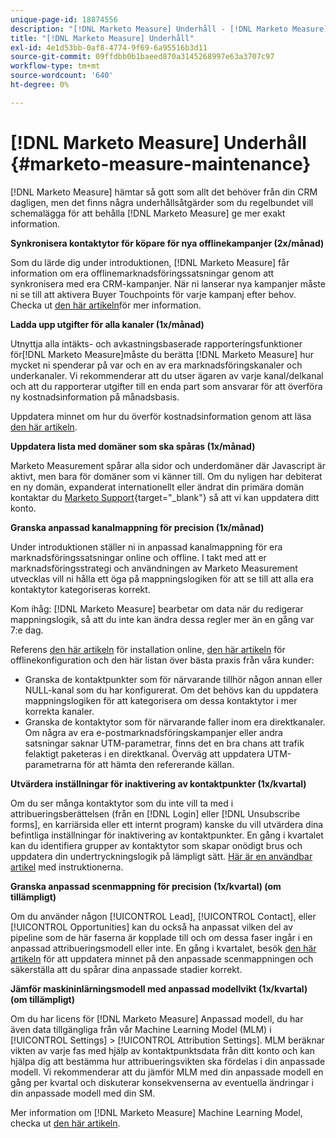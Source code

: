 ```yaml
---
unique-page-id: 18874556
description: "[!DNL Marketo Measure] Underhåll - [!DNL Marketo Measure] - Produktdokumentation"
title: "[!DNL Marketo Measure] Underhåll"
exl-id: 4e1d53bb-0af8-4774-9f69-6a95516b3d11
source-git-commit: 09ffdbb0b1baeed870a3145268997e63a3707c97
workflow-type: tm+mt
source-wordcount: '640'
ht-degree: 0%

---
```


# [!DNL Marketo Measure] Underhåll {#marketo-measure-maintenance}

[!DNL Marketo Measure] hämtar så gott som allt det behöver från din CRM dagligen, men det finns några underhållsåtgärder som du regelbundet vill schemalägga för att behålla [!DNL Marketo Measure] ge mer exakt information.

**Synkronisera kontaktytor för köpare för nya offlinekampanjer (2x/månad)**

Som du lärde dig under introduktionen, [!DNL Marketo Measure] får information om era offlinemarknadsföringssatsningar genom att synkronisera med era CRM-kampanjer. När ni lanserar nya kampanjer måste ni se till att aktivera Buyer Touchpoints för varje kampanj efter behov. Checka ut [den här artikeln](/help/channel-tracking-and-setup/offline-channels/syncing-offline-campaigns.md)för mer information.

**Ladda upp utgifter för alla kanaler (1x/månad)**

Utnyttja alla intäkts- och avkastningsbaserade rapporteringsfunktioner för[!DNL Marketo Measure]måste du berätta [!DNL Marketo Measure] hur mycket ni spenderar på var och en av era marknadsföringskanaler och underkanaler. Vi rekommenderar att du utser ägaren av varje kanal/delkanal och att du rapporterar utgifter till en enda part som ansvarar för att överföra ny kostnadsinformation på månadsbasis.

Uppdatera minnet om hur du överför kostnadsinformation genom att läsa [den här artikeln](/help/marketing-spend/spend-management/marketing-channel-costs.md).

**Uppdatera lista med domäner som ska spåras (1x/månad)**

Marketo Measurement spårar alla sidor och underdomäner där Javascript är aktivt, men bara för domäner som vi känner till. Om du nyligen har debiterat en ny domän, expanderat internationellt eller ändrat din primära domän kontaktar du [Marketo Support](https://nation.marketo.com/t5/support/ct-p/Support){target=&quot;_blank&quot;} så att vi kan uppdatera ditt konto.

**Granska anpassad kanalmappning för precision (1x/månad)**

Under introduktionen ställer ni in anpassad kanalmappning för era marknadsföringssatsningar online och offline. I takt med att er marknadsföringsstrategi och användningen av Marketo Measurement utvecklas vill ni hålla ett öga på mappningslogiken för att se till att alla era kontaktytor kategoriseras korrekt.

Kom ihåg: [!DNL Marketo Measure] bearbetar om data när du redigerar mappningslogik, så att du inte kan ändra dessa regler mer än en gång var 7:e dag.

Referens [den här artikeln](/help/channel-tracking-and-setup/online-channels/online-custom-channel-setup.md) för installation online, [den här artikeln](/help/channel-tracking-and-setup/offline-channels/offline-custom-channel-setup.md) för offlinekonfiguration och den här listan över bästa praxis från våra kunder:

* Granska de kontaktpunkter som för närvarande tillhör någon annan eller NULL-kanal som du har konfigurerat. Om det behövs kan du uppdatera mappningslogiken för att kategorisera om dessa kontaktytor i mer korrekta kanaler.
* Granska de kontaktytor som för närvarande faller inom era direktkanaler. Om några av era e-postmarknadsföringskampanjer eller andra satsningar saknar UTM-parametrar, finns det en bra chans att trafik felaktigt paketeras i en direktkanal. Överväg att uppdatera UTM-parametrarna för att hämta den refererande källan.

**Utvärdera inställningar för inaktivering av kontaktpunkter (1x/kvartal)**

Om du ser många kontaktytor som du inte vill ta med i attribueringsberättelsen (från en [!DNL Login] eller [!DNL Unsubscribe forms], en karriärsida eller ett internt program) kanske du vill utvärdera dina befintliga inställningar för inaktivering av kontaktpunkter. En gång i kvartalet kan du identifiera grupper av kontaktytor som skapar onödigt brus och uppdatera din undertryckningslogik på lämpligt sätt. [Här är en användbar artikel](/help/advanced-marketo-measure-features/touchpoint-settings/touchpoint-removal-and-touchpoint-suppression.md)  med instruktionerna.

**Granska anpassad scenmappning för precision (1x/kvartal) (om tillämpligt)**

Om du använder någon [!UICONTROL Lead], [!UICONTROL Contact], eller [!UICONTROL Opportunities] kan du också ha anpassat vilken del av pipeline som de här faserna är kopplade till och om dessa faser ingår i en anpassad attribueringsmodell eller inte. En gång i kvartalet, besök [den här artikeln](/help/advanced-marketo-measure-features/custom-attribution-models/custom-attribution-model-and-setup.md) för att uppdatera minnet på den anpassade scenmappningen och säkerställa att du spårar dina anpassade stadier korrekt.

**Jämför maskininlärningsmodell med anpassad modellvikt (1x/kvartal) (om tillämpligt)**

Om du har licens för [!DNL Marketo Measure] Anpassad modell, du har även data tillgängliga från vår Machine Learning Model (MLM) i [!UICONTROL Settings] > [!UICONTROL Attribution Settings]. MLM beräknar vikten av varje fas med hjälp av kontaktpunktsdata från ditt konto och kan hjälpa dig att bestämma hur attribueringsvikten ska fördelas i din anpassade modell. Vi rekommenderar att du jämför MLM med din anpassade modell en gång per kvartal och diskuterar konsekvenserna av eventuella ändringar i din anpassade modell med din SM.

Mer information om [!DNL Marketo Measure] Machine Learning Model, checka ut [den här artikeln](/help/advanced-marketo-measure-features/custom-attribution-models/machine-learning-model-faq.md).
